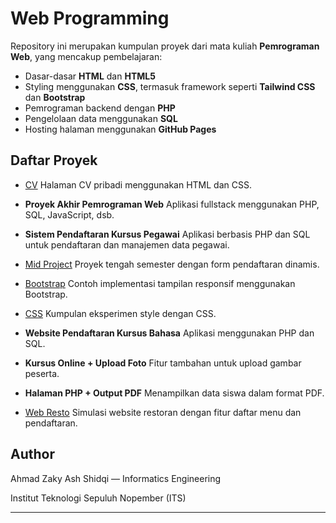 # Web Programming

Repository ini merupakan kumpulan proyek dari mata kuliah **Pemrograman Web**, yang mencakup pembelajaran:

* Dasar-dasar **HTML** dan **HTML5**
* Styling menggunakan **CSS**, termasuk framework seperti **Tailwind CSS** dan **Bootstrap**
* Pemrograman backend dengan **PHP**
* Pengelolaan data menggunakan **SQL**
* Hosting halaman menggunakan **GitHub Pages**

## Daftar Proyek

* [CV](https://cashewwww14.github.io/PWEB/CV/index.html)
  Halaman CV pribadi menggunakan HTML dan CSS.

* **Proyek Akhir Pemrograman Web**
  Aplikasi fullstack menggunakan PHP, SQL, JavaScript, dsb.

* **Sistem Pendaftaran Kursus Pegawai**
  Aplikasi berbasis PHP dan SQL untuk pendaftaran dan manajemen data pegawai.

* [Mid Project](https://cashewwww14.github.io/PWEB/Mid%20Project/daftar.html)
  Proyek tengah semester dengan form pendaftaran dinamis.

* [Bootstrap](https://cashewwww14.github.io/PWEB/bootstrap/6.1.html)
  Contoh implementasi tampilan responsif menggunakan Bootstrap.

* [CSS](https://cashewwww14.github.io/PWEB/css/html.html)
  Kumpulan eksperimen style dengan CSS.

* **Website Pendaftaran Kursus Bahasa**
  Aplikasi menggunakan PHP dan SQL.

* **Kursus Online + Upload Foto**
  Fitur tambahan untuk upload gambar peserta.

* **Halaman PHP + Output PDF**
  Menampilkan data siswa dalam format PDF.

* [Web Resto](https://cashewwww14.github.io/PWEB/web%20resto/daftar.html)
  Simulasi website restoran dengan fitur daftar menu dan pendaftaran.

## Author

Ahmad Zaky Ash Shidqi — Informatics Engineering

Institut Teknologi Sepuluh Nopember (ITS)

---

